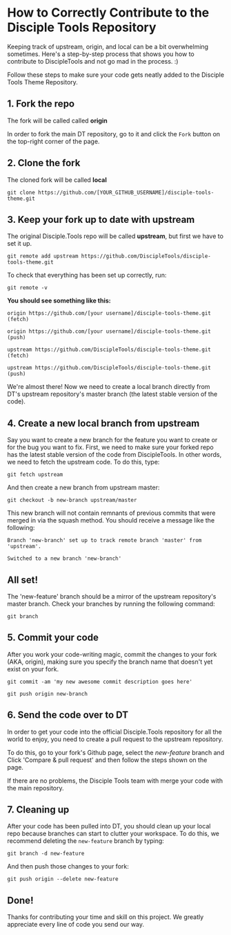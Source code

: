 # How to Correctly Contribute to the Disciple Tools Repository

Keeping track of upstream, origin, and local can be a bit overwhelming sometimes. Here's a step-by-step process that shows you how to contribute to DiscipleTools and not go mad in the process. :\)

Follow these steps to make sure your code gets neatly added to the Disciple Tools Theme Repository.

## 1. Fork the repo

The fork will be called called **origin**

In order to fork the main DT repository, go to it and click the `Fork` button on the top-right corner of the page.

## 2. Clone the fork

The cloned fork will be called **local**

`git clone https://github.com/[YOUR_GITHUB_USERNAME]/disciple-tools-theme.git`

## 3. Keep your fork up to date with upstream

The original Disciple.Tools repo will be called **upstream**, but first we have to set it up.

`git remote add upstream https://github.com/DiscipleTools/disciple-tools-theme.git`

To check that everything has been set up correctly, run:

`git remote -v`

**You should see something like this:**  

`origin https://github.com/[your username]/disciple-tools-theme.git (fetch)`

`origin https://github.com/[your username]/disciple-tools-theme.git (push)`

`upstream https://github.com/DiscipleTools/disciple-tools-theme.git (fetch)`

`upstream https://github.com/DiscipleTools/disciple-tools-theme.git (push)`

We're almost there! Now we need to create a local branch directly from DT's upstream repository's master branch \(the latest stable version of the code\).

## 4. Create a new local branch from upstream

Say you want to create a new branch for the feature you want to create or for the bug you want to fix. First, we need to make sure your forked repo has the latest stable version of the code from DiscipleTools. In other words, we need to fetch the upstream code. To do this, type:

`git fetch upstream`

And then create a new branch from upstream master:

`git checkout -b new-branch upstream/master`

This new branch will not contain remnants of previous commits that were merged in via the squash method. You should receive a message like the following:

`Branch 'new-branch' set up to track remote branch 'master' from 'upstream'.`

`Switched to a new branch 'new-branch'`

## All set!

The 'new-feature' branch should be a mirror of the upstream repository's master branch. Check your branches by running the following command:

`git branch`

## 5. Commit your code

After you work your code-writing magic, commit the changes to your fork \(AKA, origin\), making sure you specify the branch name that doesn't yet exist on your fork.

`git commit -am 'my new awesome commit description goes here'`

`git push origin new-branch`

## 6. Send the code over to DT

In order to get your code into the official Disciple.Tools repository for all the world to enjoy, you need to create a pull request to the upstream repository.

To do this, go to your fork's Github page, select the _new-feature_ branch and Click 'Compare & pull request' and then follow the steps shown on the page.

If there are no problems, the Disciple Tools team with merge your code with the main repository.

## 7. Cleaning up

After your code has been pulled into DT, you should clean up your local repo because branches can start to clutter your workspace. To do this, we recommend deleting the `new-feature` branch by typing:

`git branch -d new-feature`

And then push those changes to your fork:

`git push origin --delete new-feature`

## Done!

Thanks for contributing your time and skill on this project. We greatly appreciate every line of code you send our way.

